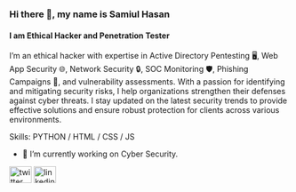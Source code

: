 ### Hi there 👋, my name is Samiul Hasan
#### I am Ethical Hacker and Penetration Tester

I’m an ethical hacker with expertise in Active Directory Pentesting 🖥️, Web App Security 🌐, Network Security 🔒, SOC Monitoring 🛡️, Phishing Campaigns 📧, and vulnerability assessments. With a passion for identifying and mitigating security risks, I help organizations strengthen their defenses against cyber threats. I stay updated on the latest security trends to provide effective solutions and ensure robust protection for clients across various environments.

Skills: PYTHON / HTML / CSS / JS

- 🔭 I’m currently working on Cyber Security. 

[<img align="center" src='https://raw.githubusercontent.com/rahuldkjain/github-profile-readme-generator/master/src/images/icons/Social/twitter.svg' alt='twitter' height="30" width="40" style="max-width: 100%;">](https://twitter.com/Samiul_Hasan911)
[<img align="center" src='https://raw.githubusercontent.com/rahuldkjain/github-profile-readme-generator/master/src/images/icons/Social/linked-in-alt.svg' alt='linkedin' height="30" width="40" style="max-width: 100%;">](https://www.linkedin.com/in/samiul-hasan-sh911/)    

